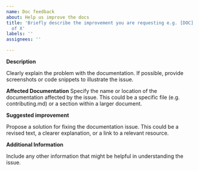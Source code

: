 ```yaml
---
name: Doc feedback
about: Help us improve the docs
title: 'Briefly describe the improvement you are requesting e.g. [DOC]: Improve clarity
  of X'
labels: ''
assignees: ''

---
```


**Description**

Clearly explain the problem with the documentation. If possible, provide screenshots or code snippets to illustrate the issue.

**Affected Documentation**
Specify the name or location of the documentation affected by the issue. This could be a specific file (e.g. contributing.md) or a section within a larger document.

**Suggested improvement**

Propose a solution for fixing the documentation issue. This could be a revised text, a clearer explanation, or a link to a relevant resource.

**Additional Information**

Include any other information that might be helpful in understanding the issue.

